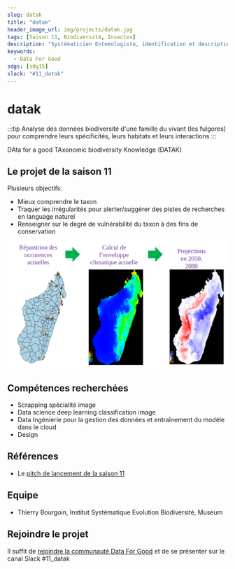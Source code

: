 ```yaml
---
slug: datak
title: "datak"
header_image_url: img/projects/datak.jpg
tags: [Saison 11, Biodiversité, Insectes]
description: "Systématicien Entomologiste, identification et description des espèces du vivant, de leurs habitats et de leurs interactions et classification suivant leur évolution 🪲"
keywords:
  - Data For Good
sdgs: [sdg15]
slack: "#11_datak"
---
```


# datak

:::tip
Analyse des données biodiversité d'une famille du vivant (les fulgores) pour comprendre leurs spécificités, leurs habitats et leurs interactions
:::

DAta for a good TAxonomic biodiversity Knowledge (DATAK)

## Le projet de la saison 11

Plusieurs objectifs:

- Mieux comprendre le taxon
- Traquer les irrégularités pour alerter/suggérer
  des pistes de recherches en language naturel
- Renseigner sur le degré de vulnérabilité du taxon
  à des fins de conservation

![](./carte.png)

## Compétences recherchées

- Scrapping spécialité image
- Data science deep learning classification image
- Data Ingénierie pour la gestion des données et entraînement du modèle dans le cloud
- Design

## Références

- Le [pitch de lancement de la saison 11](https://docs.google.com/presentation/d/1QS4ju8od8lMZQdhibh7WeciZtIjGRt-RYn7LCE6eSEc/edit#slide=id.g226281c13b5_15_39)

## Equipe

- Thierry Bourgoin, Institut Systématique Evolution Biodiversité, Museum

## Rejoindre le projet

Il suffit de [rejoindre la communauté Data For Good](/join) et de se présenter sur le canal Slack #11_datak

